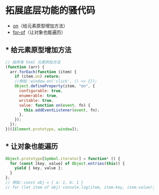# 拓展底层功能的骚代码

- [on](#-给元素原型增加方法)（给元素原型增加方法）
- [for-of](#-让对象也能遍历)（让对象也能遍历）

## \* 给元素原型增加方法

```js
// 给所有 html 元素附加方法
(function (arr) {
  arr.forEach(function (item) {
    if (item.on) return;
    //例如：window.on('click', () => {});
    Object.defineProperty(item, "on", {
      configurable: true,
      enumerable: true,
      writable: true,
      value: function on(event, fn) {
        this.addEventListener(event, fn);
      },
    });
  });
})([Element.prototype, window]);
```

## \* 让对象也能遍历

```js
Object.prototype[Symbol.iterator] = function* () {
  for (const [key, value] of Object.entries(this)) {
    yield { key, value };
  }
};
// 例如：const obj = { a: 1, b: 1 }
// for (let item of obj) console.log(item, item.key, item.value);
```
